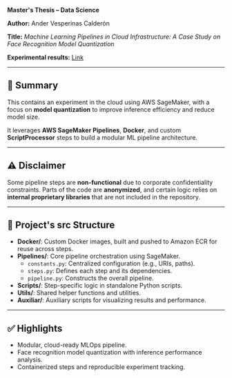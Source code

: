 **Master's Thesis – Data Science**

**Author:** Ander Vesperinas Calderón

**Title:** *Machine Learning Pipelines in Cloud Infrastructure: A Case Study on Face Recognition Model Quantization*

**Experimental results:** [Link](https://drive.google.com/file/d/1ho5HL4ivZ5kBAkmbwOpqfHN7HDxrUtK-/view?usp=sharing)

---

## 🧾 Summary

This contains an experiment in the cloud using AWS SageMaker, with a focus on **model quantization** to improve inference efficiency and reduce model size.

It leverages **AWS SageMaker Pipelines**, **Docker**, and custom **ScriptProcessor** steps to build a modular ML pipeline architecture.

---

## ⚠️ Disclaimer

Some pipeline steps are **non-functional** due to corporate confidentiality constraints. Parts of the code are **anonymized**, and certain logic relies on **internal proprietary libraries** that are not included in the repository.

---

## 📁 Project's src Structure

* **Docker/**: Custom Docker images, built and pushed to Amazon ECR for reuse across steps.
* **Pipelines/**: Core pipeline orchestration using SageMaker.
  * `constants.py`: Centralized configuration (e.g., URIs, paths).
  * `steps.py`: Defines each step and its dependencies.
  * `pipeline.py`: Constructs the overall pipeline.
* **Scripts/**: Step-specific logic in standalone Python scripts.
* **Utils/**: Shared helper functions and utilities.
* **Auxiliar/**: Auxiliary scripts for visualizing results and performance.

---

## ✅ Highlights

* Modular, cloud-ready MLOps pipeline.
* Face recognition model quantization with inference performance analysis.
* Containerized steps and reproducible experiment tracking.

